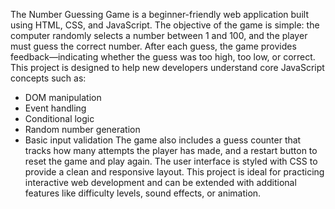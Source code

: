 The Number Guessing Game is a beginner-friendly web application built using HTML, CSS, and JavaScript. The objective of the game is simple: the computer randomly selects a number between 1 and 100, and the player must guess the correct number. After each guess, the game provides feedback—indicating whether the guess was too high, too low, or correct.
This project is designed to help new developers understand core JavaScript concepts such as:
- DOM manipulation
- Event handling
- Conditional logic
- Random number generation
- Basic input validation
The game also includes a guess counter that tracks how many attempts the player has made, and a restart button to reset the game and play again. The user interface is styled with CSS to provide a clean and responsive layout.
This project is ideal for practicing interactive web development and can be extended with additional features like difficulty levels, sound effects, or animation.
